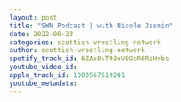```yaml
---
layout: post
title: "SWN Podcast | with Nicole Jasmin"
date: 2022-06-23
categories: scottish-wrestling-network
author: scottish-wrestling-network
spotify_track_id: 6ZAx0sT93oV0OaR6RzHrbs
youtube_video_id: 
apple_track_id: 1000567519201
youtube_metadata: 
---
```

